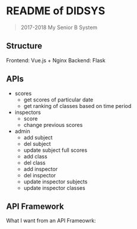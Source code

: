 # README of DIDSYS
> 2017-2018 My Senior B System

## Structure
Frontend: Vue.js + Nginx
Backend: Flask

## APIs
+ scores
    - get scores of particular date
    - get ranking of classes based on time period
+ inspectors
    - score
    - change previous scores
+ admin
    - add subject
    - del subject
    - update subject full scores
    - add class
    - del class
    - add inspector
    - del inspector
    - update inspector subjects 
    - update inspector classes

## API Framework
What I want from an API Frameowrk:

``` apis.py

```

